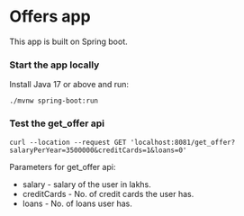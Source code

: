# Offers app

This app is built on Spring boot.

### Start the app locally

Install Java 17 or above and run:

```
./mvnw spring-boot:run
```

### Test the get_offer api

```
curl --location --request GET 'localhost:8081/get_offer?salaryPerYear=3500000&creditCards=1&loans=0'
```

Parameters for get_offer api:

- salary - salary of the user in lakhs.
- creditCards - No. of credit cards the user has.
- loans - No. of loans user has.
